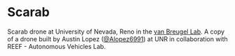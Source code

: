 # Scarab
Scarab drone at University of Nevada, Reno in the [van Breugel Lab](https://github.com/vanbreugel-lab). A copy of a drone built by Austin Lopez ([@Alopez6991](https://github.com/Alopez6991)) at UNR in collaboration with REEF - Autonomous Vehicles Lab.
